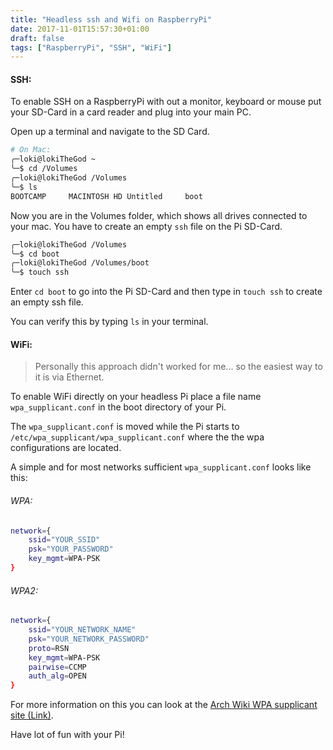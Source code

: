 ```yaml
---
title: "Headless ssh and Wifi on RaspberryPi"
date: 2017-11-01T15:57:30+01:00
draft: false
tags: ["RaspberryPi", "SSH", "WiFi"]
---
```


#### SSH: 

To enable SSH on a RaspberryPi with out a monitor, keyboard or mouse put your SD-Card in a card reader
and plug into your main PC.

<!--more-->

Open up a terminal and navigate to the SD Card.

```bash
# On Mac:
╭─loki@lokiTheGod ~
╰─$ cd /Volumes
╭─loki@lokiTheGod /Volumes
╰─$ ls
BOOTCAMP     MACINTOSH HD Untitled     boot
```

Now you are in the Volumes folder, which shows all drives connected to your mac. You have to create an empty `ssh` file on the Pi SD-Card. 

```bash
╭─loki@lokiTheGod /Volumes
╰─$ cd boot
╭─loki@lokiTheGod /Volumes/boot
╰─$ touch ssh
```

Enter `cd boot` to go into the Pi SD-Card and then type in `touch ssh` to create an empty ssh file.

You can verify this by typing `ls` in your terminal.

#### WiFi: 

> Personally this approach didn't worked for me... so the easiest way to it is via Ethernet.

To enable WiFi directly on your headless Pi place a file name `wpa_supplicant.conf` in the boot directory of your Pi.

The `wpa_supplicant.conf` is moved while the Pi starts to `/etc/wpa_supplicant/wpa_supplicant.conf` where the the wpa configurations are located.

A simple and for most networks sufficient `wpa_supplicant.conf` looks like this:

###### WPA:

```bash
network={
    ssid="YOUR_SSID"
    psk="YOUR_PASSWORD"
    key_mgmt=WPA-PSK
}
```

###### WPA2:

```bash
network={
    ssid="YOUR_NETWORK_NAME"
    psk="YOUR_NETWORK_PASSWORD"
    proto=RSN
    key_mgmt=WPA-PSK
    pairwise=CCMP
    auth_alg=OPEN
}
```

For more information on this you can look at the [Arch Wiki WPA supplicant site (Link)](https://wiki.archlinux.org/index.php/WPA_supplicant).

Have lot of fun with your Pi!